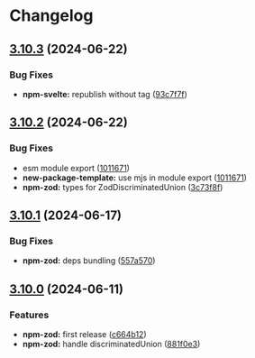 # Changelog

## [3.10.3](https://github.com/artalar/reatom/compare/npm-zod-v3.10.2...npm-zod-v3.10.3) (2024-06-22)

### Bug Fixes

- **npm-svelte:** republish without tag ([93c7f7f](https://github.com/artalar/reatom/commit/93c7f7f5ec58247b1b3aec854cd83b0a0ecd6a6c))

## [3.10.2](https://github.com/artalar/reatom/compare/npm-zod-v3.10.1...npm-zod-v3.10.2) (2024-06-22)

### Bug Fixes

- esm module export ([1011671](https://github.com/artalar/reatom/commit/10116719dd92d8102352a39e4ed772b8173d8668))
- **new-package-template:** use mjs in module export ([1011671](https://github.com/artalar/reatom/commit/10116719dd92d8102352a39e4ed772b8173d8668))
- **npm-zod:** types for ZodDiscriminatedUnion ([3c73f8f](https://github.com/artalar/reatom/commit/3c73f8feed1dd4345027a1d91032ad85d87c674e))

## [3.10.1](https://github.com/artalar/reatom/compare/npm-zod-v3.10.0...npm-zod-v3.10.1) (2024-06-17)

### Bug Fixes

- **npm-zod:** deps bundling ([557a570](https://github.com/artalar/reatom/commit/557a5700fa13603221d14a563b4e9c7334f9c35e))

## [3.10.0](https://github.com/artalar/reatom/compare/npm-zod-v3.9.0...npm-zod-v3.10.0) (2024-06-11)

### Features

- **npm-zod:** first release ([c664b12](https://github.com/artalar/reatom/commit/c664b123f7f28d93f530644eb476feb8d85ff3a9))
- **npm-zod:** handle discriminatedUnion ([881f0e3](https://github.com/artalar/reatom/commit/881f0e328a7101c8faa4f2adb2239e6552745061))
